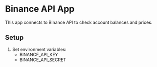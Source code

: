 # Binance API App

This app connects to Binance API to check account balances and prices.

## Setup
1. Set environment variables:
    - BINANCE_API_KEY
    - BINANCE_API_SECRET